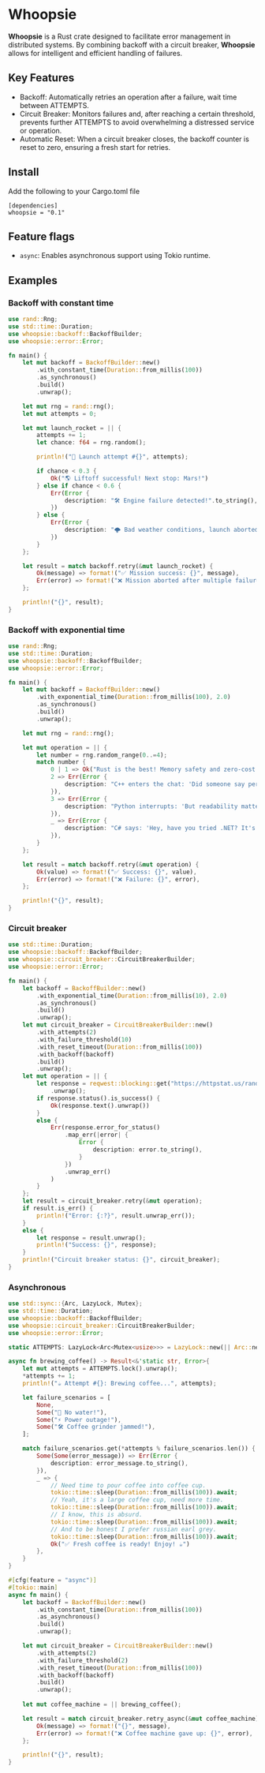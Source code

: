 # Whoopsie
**Whoopsie** is a Rust crate designed to facilitate error management in distributed systems. 
By combining backoff with a circuit breaker, **Whoopsie** allows for intelligent and efficient handling of failures.

## Key Features
 - Backoff: Automatically retries an operation after a failure, wait time between ATTEMPTS.
 - Circuit Breaker: Monitors failures and, after reaching a certain threshold, prevents further ATTEMPTS to avoid overwhelming a distressed service or operation.
 - Automatic Reset: When a circuit breaker closes, the backoff counter is reset to zero, ensuring a fresh start for retries.

## Install

Add the following to your Cargo.toml file

```
[dependencies]
whoopsie = "0.1"
```

## Feature flags
 - `async`: Enables asynchronous support using Tokio runtime.

## Examples
### Backoff with constant time
<!-- MARKDOWN-AUTO-DOCS:START (CODE:src=./examples/backoff_with_constant_time.rs) -->
<!-- The below code snippet is automatically added from ./examples/backoff_with_constant_time.rs -->
```rs
use rand::Rng;
use std::time::Duration;
use whoopsie::backoff::BackoffBuilder;
use whoopsie::error::Error;

fn main() {
    let mut backoff = BackoffBuilder::new()
        .with_constant_time(Duration::from_millis(100))
        .as_synchronous()
        .build()
        .unwrap();

    let mut rng = rand::rng();
    let mut attempts = 0;

    let mut launch_rocket = || {
        attempts += 1;
        let chance: f64 = rng.random();

        println!("🚀 Launch attempt #{}", attempts);

        if chance < 0.3 {
            Ok("🌎 Liftoff successful! Next stop: Mars!")
        } else if chance < 0.6 {
            Err(Error {
                description: "🛠️ Engine failure detected!".to_string(),
            })
        } else {
            Err(Error {
                description: "🌩️ Bad weather conditions, launch aborted!".to_string(),
            })
        }
    };

    let result = match backoff.retry(&mut launch_rocket) {
        Ok(message) => format!("✅ Mission success: {}", message),
        Err(error) => format!("❌ Mission aborted after multiple failures: {}", error),
    };

    println!("{}", result);
}
```
<!-- MARKDOWN-AUTO-DOCS:END -->
### Backoff with exponential time
<!-- MARKDOWN-AUTO-DOCS:START (CODE:src=./examples/backoff_with_exponential_time.rs) -->
<!-- The below code snippet is automatically added from ./examples/backoff_with_exponential_time.rs -->
```rs
use rand::Rng;
use std::time::Duration;
use whoopsie::backoff::BackoffBuilder;
use whoopsie::error::Error;

fn main() {
    let mut backoff = BackoffBuilder::new()
        .with_exponential_time(Duration::from_millis(100), 2.0)
        .as_synchronous()
        .build()
        .unwrap();

    let mut rng = rand::rng();

    let mut operation = || {
        let number = rng.random_range(0..=4);
        match number {
            0 | 1 => Ok("Rust is the best! Memory safety and zero-cost abstractions!"),
            2 => Err(Error {
                description: "C++ enters the chat: 'Did someone say performance?'".to_string(),
            }),
            3 => Err(Error {
                description: "Python interrupts: 'But readability matters!'".to_string(),
            }),
            _ => Err(Error {
                description: "C# says: 'Hey, have you tried .NET? It's pretty cool too!'".to_string(),
            }),
        }
    };

    let result = match backoff.retry(&mut operation) {
        Ok(value) => format!("✅ Success: {}", value),
        Err(error) => format!("❌ Failure: {}", error),
    };

    println!("{}", result);
}
```
<!-- MARKDOWN-AUTO-DOCS:END -->
### Circuit breaker
<!-- MARKDOWN-AUTO-DOCS:START (CODE:src=./examples/random_http_status.rs) -->
<!-- The below code snippet is automatically added from ./examples/random_http_status.rs -->
```rs
use std::time::Duration;
use whoopsie::backoff::BackoffBuilder;
use whoopsie::circuit_breaker::CircuitBreakerBuilder;
use whoopsie::error::Error;

fn main() {
    let backoff = BackoffBuilder::new()
        .with_exponential_time(Duration::from_millis(10), 2.0)
        .as_synchronous()
        .build()
        .unwrap();
    let mut circuit_breaker = CircuitBreakerBuilder::new()
        .with_attempts(2)
        .with_failure_threshold(10)
        .with_reset_timeout(Duration::from_millis(100))
        .with_backoff(backoff)
        .build()
        .unwrap();
    let mut operation = || {
        let response = reqwest::blocking::get("https://httpstat.us/random/200,400-410,500-510")
            .unwrap();
        if response.status().is_success() {
            Ok(response.text().unwrap())
        }
        else {
            Err(response.error_for_status()
                .map_err(|error| {
                    Error {
                        description: error.to_string(),
                    }
                })
                .unwrap_err()
            )
        }
    };
    let result = circuit_breaker.retry(&mut operation);
    if result.is_err() {
        println!("Error: {:?}", result.unwrap_err());
    }
    else {
        let response = result.unwrap();
        println!("Success: {}", response);   
    }
    println!("Circuit breaker status: {}", circuit_breaker);
}
```
<!-- MARKDOWN-AUTO-DOCS:END -->
### Asynchronous
<!-- MARKDOWN-AUTO-DOCS:START (CODE:src=./examples/asynchronous.rs) -->
<!-- The below code snippet is automatically added from ./examples/asynchronous.rs -->
```rs
use std::sync::{Arc, LazyLock, Mutex};
use std::time::Duration;
use whoopsie::backoff::BackoffBuilder;
use whoopsie::circuit_breaker::CircuitBreakerBuilder;
use whoopsie::error::Error;

static ATTEMPTS: LazyLock<Arc<Mutex<usize>>> = LazyLock::new(|| Arc::new(Mutex::new(0)));

async fn brewing_coffee() -> Result<&'static str, Error>{
    let mut attempts = ATTEMPTS.lock().unwrap();
    *attempts += 1;
    println!("☕ Attempt #{}: Brewing coffee...", attempts);

    let failure_scenarios = [
        None,
        Some("🚰 No water!"),
        Some("⚡ Power outage!"),
        Some("🛠️ Coffee grinder jammed!"),
    ];

    match failure_scenarios.get(*attempts % failure_scenarios.len()) {
        Some(Some(error_message)) => Err(Error {
            description: error_message.to_string(),
        }),
        _ => {
            // Need time to pour coffee into coffee cup.
            tokio::time::sleep(Duration::from_millis(100)).await;
            // Yeah, it's a large coffee cup, need more time.
            tokio::time::sleep(Duration::from_millis(100)).await;
            // I know, this is absurd.
            tokio::time::sleep(Duration::from_millis(100)).await;
            // And to be honest I prefer russian earl grey.
            tokio::time::sleep(Duration::from_millis(100)).await;
            Ok("✅ Fresh coffee is ready! Enjoy! ☕")
        },
    }
}

#[cfg(feature = "async")]
#[tokio::main]
async fn main() {
    let backoff = BackoffBuilder::new()
        .with_constant_time(Duration::from_millis(100))
        .as_asynchronous()
        .build()
        .unwrap();

    let mut circuit_breaker = CircuitBreakerBuilder::new()
        .with_attempts(2)
        .with_failure_threshold(2)
        .with_reset_timeout(Duration::from_millis(100))
        .with_backoff(backoff)
        .build()
        .unwrap();
    
    let mut coffee_machine = || brewing_coffee();

    let result = match circuit_breaker.retry_async(&mut coffee_machine).await {
        Ok(message) => format!("{}", message),
        Err(error) => format!("❌ Coffee machine gave up: {}", error),
    };

    println!("{}", result);
}
```
<!-- MARKDOWN-AUTO-DOCS:END -->
